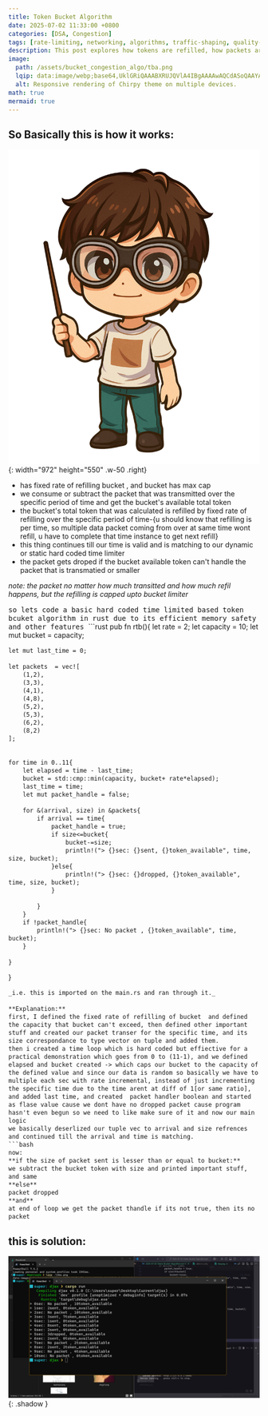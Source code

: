 ```yaml
---
title: Token Bucket Algorithm
date: 2025-07-02 11:33:00 +0800
categories: [DSA, Congestion]
tags: [rate-limiting, networking, algorithms, traffic-shaping, quality-of-service, token-bucket, congestion-control, bandwidth-management]
description: This post explores how tokens are refilled, how packets are processed or dropped based on bucket capacity, and its role in managing traffic flow efficiently.
image:
  path: /assets/bucket_congestion_algo/tba.png
  lqip: data:image/webp;base64,UklGRiQAAABXRUJQVlA4IBgAAAAwAQCdASoQAAYABABoJaQAA3AA/vI8AAA=
  alt: Responsive rendering of Chirpy theme on multiple devices.
math: true
mermaid: true
---
```


## So Basically this is how it works:

![safal](/assets/teaching2.svg){: width="972" height="550" .w-50 .right}

- has fixed rate of refilling bucket , and bucket has max cap
- we consume or subtract the packet that was transmitted over the specific period of time and get the bucket's available total token
- the bucket's total token that was calculated is refilled by fixed rate of refilling over the specific period of time-{u should know that refilling is per time, so multiple data packet coming from over at same time wont refill, u have to complete that time instance to get next refill}
- this thing continues till our time is valid and is matching to our dynamic or static hard coded time limiter
- the packet gets droped if the bucket available token can't handle the packet that is transmatied or smaller 

_note: the packet no matter how much transitted and how much refil happens, but the refilling is capped upto bucket limiter_






<samp>
so lets code a basic hard coded time limited based token bcuket algorithm in rust due to its efficient memory safety and other features
</samp>
```rust
pub fn rtb(){
    let rate = 2;
    let capacity = 10;
    let mut bucket = capacity;
    
    let mut last_time = 0;

    let packets  = vec![
        (1,2),
        (3,3),
        (4,1),
        (4,8),
        (5,2),
        (5,3),
        (6,2),
        (8,2)        
    ];


    for time in 0..11{
        let elapsed = time - last_time;
        bucket = std::cmp::min(capacity, bucket+ rate*elapsed);
        last_time = time;
        let mut packet_handle = false;

        for &(arrival, size) in &packets{
            if arrival == time{
                packet_handle = true;
                if size<=bucket{
                    bucket-=size;
                    println!("> {}sec: {}sent, {}token_available", time, size, bucket);
                }else{
                    println!("> {}sec: {}dropped, {}token_available", time, size, bucket);
                }
                
            }
        }
        if !packet_handle{
            println!("> {}sec: No packet , {}token_available", time, bucket);
        }

    }


}
```
_i.e. this is imported on the main.rs and ran through it._

**Explanation:** 
first, I defined the fixed rate of refilling of bucket  and defined the capacity that bucket can't exceed, then defined other important stuff and created our packet transer for the specific time, and its size correspondance to type vector on tuple and added them.
then i created a time loop which is hard coded but effiective for a practical demonstration which goes from 0 to (11-1), and we defined elapsed and bucket created -> which caps our bucket to the capacity of the defined value and since our data is random so basically we have to multiple each sec with rate incremental, instead of just incrementing the specific time due to the time arent at diff of 1[or same ratio], and added last time, and created  packet handler boolean and started as flase value cause we dont have no dropped packet cause program hasn't even begun so we need to like make sure of it and now our main logic 
we basically deserlized our tuple vec to arrival and size refrences and continued till the arrival and time is matching.
```bash
now:
**if the size of packet sent is lesser than or equal to bucket:** 
we subtract the bucket token with size and printed important stuff, and same
**else**
packet dropped 
**and**
at end of loop we get the packet thandle if its not true, then its no packet 
```
## this is solution:
![result_tba](../assets/bucket_congestion_algo/tba_result.png){: .shadow }
